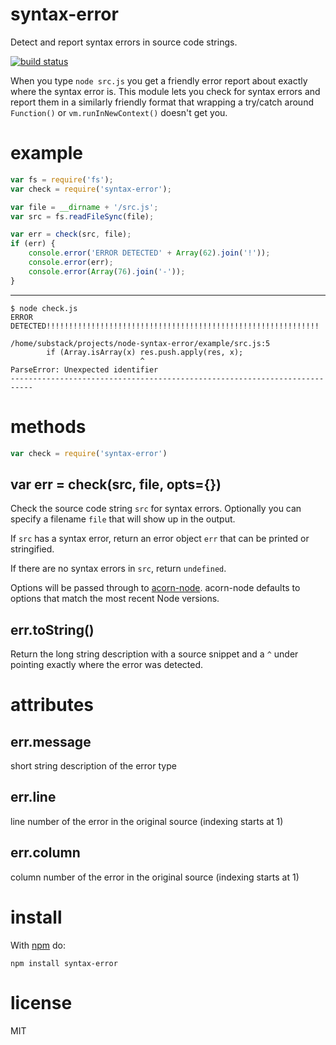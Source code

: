# syntax-error

Detect and report syntax errors in source code strings.

[![build status](https://secure.travis-ci.org/substack/node-syntax-error.png)](http://travis-ci.org/substack/node-syntax-error)

When you type `node src.js` you get a friendly error report about exactly where
the syntax error is. This module lets you check for syntax errors and report
them in a similarly friendly format that wrapping a try/catch around
`Function()` or `vm.runInNewContext()` doesn't get you.

# example

``` js
var fs = require('fs');
var check = require('syntax-error');

var file = __dirname + '/src.js';
var src = fs.readFileSync(file);

var err = check(src, file);
if (err) {
    console.error('ERROR DETECTED' + Array(62).join('!'));
    console.error(err);
    console.error(Array(76).join('-'));
}
```

---

```
$ node check.js
ERROR DETECTED!!!!!!!!!!!!!!!!!!!!!!!!!!!!!!!!!!!!!!!!!!!!!!!!!!!!!!!!!!!!!

/home/substack/projects/node-syntax-error/example/src.js:5
        if (Array.isArray(x) res.push.apply(res, x);
                             ^
ParseError: Unexpected identifier
---------------------------------------------------------------------------
```

# methods

``` js
var check = require('syntax-error')
```

## var err = check(src, file, opts={})

Check the source code string `src` for syntax errors.
Optionally you can specify a filename `file` that will show up in the output.

If `src` has a syntax error, return an error object `err` that can be printed or
stringified.

If there are no syntax errors in `src`, return `undefined`.

Options will be passed through to [acorn-node](https://github.com/browserify/acorn-node).
acorn-node defaults to options that match the most recent Node versions.

## err.toString()

Return the long string description with a source snippet and a `^` under
pointing exactly where the error was detected.

# attributes

## err.message

short string description of the error type

## err.line

line number of the error in the original source (indexing starts at 1)

## err.column

column number of the error in the original source (indexing starts at 1)

# install

With [npm](http://npmjs.org) do:

```
npm install syntax-error
```

# license

MIT
